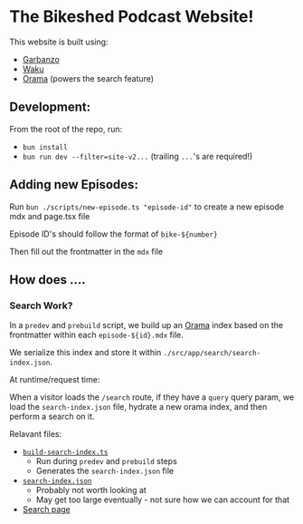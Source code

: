 # The Bikeshed Podcast Website!

This website is built using:
- [Garbanzo](https://github.com/hamlim/garbanzo)
- [Waku](https://waku.gg)
- [Orama](https://docs.orama.com/open-source) (powers the search feature)

## Development:

From the root of the repo, run:

- `bun install`
- `bun run dev --filter=site-v2...` (trailing `...`'s are required!)

## Adding new Episodes:

Run `bun ./scripts/new-episode.ts "episode-id"` to create a new episode mdx and page.tsx file

Episode ID's should follow the format of `bike-${number}`

Then fill out the frontmatter in the `mdx` file

## How does ....

### Search Work?

In a `predev` and `prebuild` script, we build up an [Orama](https://docs.orama.com/open-source) index based on the frontmatter within each `episode-${id}.mdx` file.

We serialize this index and store it within `./src/app/search/search-index.json`.

At runtime/request time:

When a visitor loads the `/search` route, if they have a `query` query param, we load the `search-index.json` file, hydrate a new orama index, and then perform a search on it.

Relavant files:

- [`build-search-index.ts`](./scripts/build-search-index.ts)
  - Run during `predev` and `prebuild` steps
  - Generates the `search-index.json` file
- [`search-index.json`](./src/app/search/search-index.json)
  - Probably not worth looking at
  - May get too large eventually - not sure how we can account for that
- [Search page](./src/app/search/page.tsx)